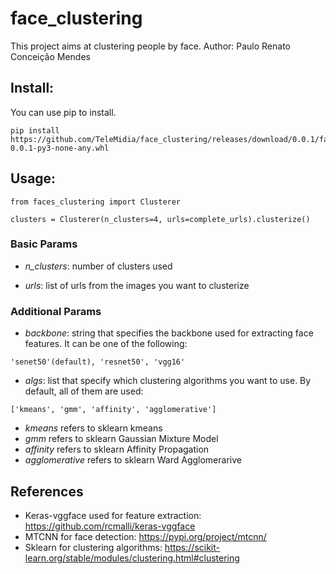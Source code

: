 # face_clustering
This project aims at clustering people by face.
Author: Paulo Renato Conceição Mendes

## Install:

You can use pip to install.
```
pip install https://github.com/TeleMidia/face_clustering/releases/download/0.0.1/face_clustering-0.0.1-py3-none-any.whl
```

## Usage:

```
from faces_clustering import Clusterer

clusters = Clusterer(n_clusters=4, urls=complete_urls).clusterize()
```
### Basic Params

- *n_clusters*: number of clusters used

- *urls*: list of urls from the images you want to clusterize

### Additional Params

- *backbone*: string that specifies the backbone used for extracting face features. It can be one of the following: 
```
'senet50'(default), 'resnet50', 'vgg16'
```
- *algs*: list that specify which clustering algorithms you want to use. By default, all of them are used:
```
['kmeans', 'gmm', 'affinity', 'agglomerative']
```
  - *kmeans* refers to sklearn kmeans
  - *gmm* refers to sklearn Gaussian Mixture Model
  - *affinity* refers to sklearn Affinity Propagation
  - *agglomerative* refers to sklearn Ward Agglomerarive 

## References

- Keras-vggface used for feature extraction: https://github.com/rcmalli/keras-vggface
- MTCNN for face detection: https://pypi.org/project/mtcnn/
- Sklearn for clustering algorithms: https://scikit-learn.org/stable/modules/clustering.html#clustering
